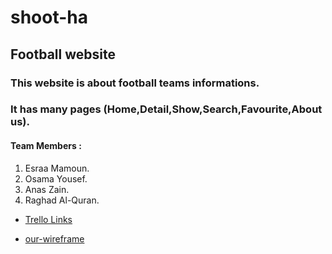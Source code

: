 # shoot-ha #
## Football website ##
### This website is about football teams informations. ###
### It has many pages (Home,Detail,Show,Search,Favourite,About us). ###
#### Team Members : 
1. Esraa Mamoun.
1. Osama Yousef.
1. Anas Zain.
1. Raghad Al-Quran.

* [Trello Links](https://trello.com/b/Mbyqwy76/shoot-ha)



* [our-wireframe](https://drive.google.com/open?id=1iTsIueAN-kWDU-MYwyJEHV1y6Om-nFpK)
